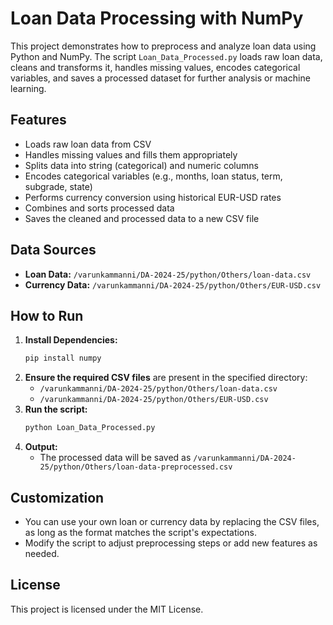 # Loan Data Processing with NumPy

This project demonstrates how to preprocess and analyze loan data using Python and NumPy. The script `Loan_Data_Processed.py` loads raw loan data, cleans and transforms it, handles missing values, encodes categorical variables, and saves a processed dataset for further analysis or machine learning.

## Features

- Loads raw loan data from CSV
- Handles missing values and fills them appropriately
- Splits data into string (categorical) and numeric columns
- Encodes categorical variables (e.g., months, loan status, term, subgrade, state)
- Performs currency conversion using historical EUR-USD rates
- Combines and sorts processed data
- Saves the cleaned and processed data to a new CSV file

## Data Sources

- **Loan Data:** `/varunkammanni/DA-2024-25/python/Others/loan-data.csv`
- **Currency Data:** `/varunkammanni/DA-2024-25/python/Others/EUR-USD.csv`

## How to Run

1. **Install Dependencies:**
   ```bash
   pip install numpy
   ```
2. **Ensure the required CSV files** are present in the specified directory:
   - `/varunkammanni/DA-2024-25/python/Others/loan-data.csv`
   - `/varunkammanni/DA-2024-25/python/Others/EUR-USD.csv`
3. **Run the script:**
   ```bash
   python Loan_Data_Processed.py
   ```
4. **Output:**
   - The processed data will be saved as `/varunkammanni/DA-2024-25/python/Others/loan-data-preprocessed.csv`

## Customization

- You can use your own loan or currency data by replacing the CSV files, as long as the format matches the script's expectations.
- Modify the script to adjust preprocessing steps or add new features as needed.

## License

This project is licensed under the MIT License.
